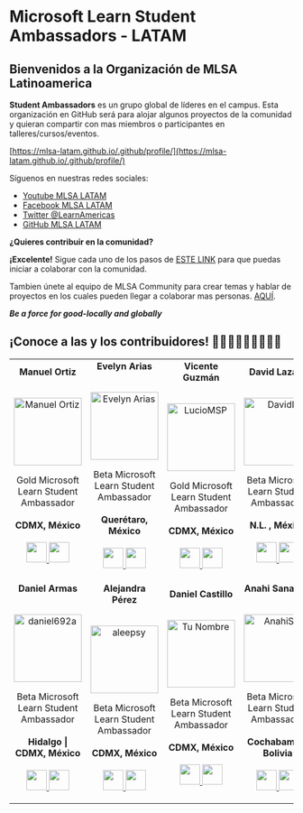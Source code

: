 # Microsoft Learn Student Ambassadors - LATAM
## Bienvenidos a la Organización de MLSA Latinoamerica
**Student Ambassadors** es un grupo global de líderes en el campus. Esta organización en GitHub será para alojar algunos proyectos de la comunidad  y quieran compartir con mas miembros o participantes en talleres/cursos/eventos.

[https://mlsa-latam.github.io/.github/profile/](https://mlsa-latam.github.io/.github/profile/)

Síguenos en nuestras redes sociales:
- [Youtube MLSA LATAM](https://www.youtube.com/channel/UCmbg8KGKWJpiyn2OHyq2iBg)
- [Facebook MLSA LATAM](https://www.facebook.com/MSFTStudentAmbassadorsAmericas)
- [Twitter @LearnAmericas](https://twitter.com/LearnAmericas)
- [GitHub MLSA LATAM](https://github.com/MLSA-LATAM)

**¿Quieres contribuir en la comunidad?**

**¡Excelente!**
Sigue cada uno de los pasos de [ESTE LINK](https://github.com/MLSA-LATAM/Contribute_MLSA_LATAM_Spanish) para que puedas iniciar a colaborar con la comunidad.

Tambien únete al equipo de MLSA Community para crear temas y hablar de proyectos en los cuales pueden llegar a colaborar mas personas. [AQUÍ](https://github.com/orgs/MLSA-LATAM/teams/mlsa-community).

***Be a force for good-locally and globally***
## ¡Conoce a las y los contribuidores! 👩🏻‍💻👩🏻‍💻👩🏻‍💻
<table align="center">
  <tr align="center">
    <td>
      <strong>Manuel Ortiz</strong>
      <p align="center">
        <br>
        <a href="https://www.instagram.com/manuosmx/">
          <img src="https://avatars.githubusercontent.com/u/42986813?v=4"  height="120" alt="Manuel Ortiz">
        </a>
      </p>
      <p align="center">
        Gold Microsoft<br>Learn Student Ambassador<br>
        <br><strong>CDMX, México</strong><br>
        <br>
        <a href="https://github.com/ManuOSMx">
          <img src="http://www.iconninja.com/files/241/825/211/round-collaboration-social-github-code-circle-network-icon.svg" width="36" height = "36"/>
        </a>
        <a href="https://www.linkedin.com/in/manuosmx/">
          <img src="http://www.iconninja.com/files/863/607/751/network-linkedin-social-connection-circular-circle-media-icon.svg" width="36" height="36"/>
        </a>
      </p>
    </td>
    <td>
      <strong>Evelyn Arias</strong>
      <p align="center">
        <br>
        <a href="https://www.instagram.com/evelyn.ariasv/">
          <img src="https://avatars.githubusercontent.com/u/56201433?v=4"  height="120" alt="Evelyn Arias">
        </a>
      </p>
      <p align="center">
        Beta Microsoft<br>Learn Student Ambassador<br>
        <br><strong>Querétaro, México</strong><br>
        <br>
        <a href="https://github.com/earias12">
          <img src="http://www.iconninja.com/files/241/825/211/round-collaboration-social-github-code-circle-network-icon.svg" width="36" height = "36"/>
        </a>
        <a href="https://www.linkedin.com/in/evelynariasv/">
          <img src="http://www.iconninja.com/files/863/607/751/network-linkedin-social-connection-circular-circle-media-icon.svg" width="36" height="36"/>
        </a>
      </p>
    </td>
    <td>
      <strong>Vicente Guzmán</strong>
      <p align="center">
        <br>
        <a href="https://twitter.com/luciomsp">
          <img src="https://avatars.githubusercontent.com/u/6353852?v=4"  height="120" alt="LucioMSP">
        </a>
      </p>
      <p align="center">
        Gold Microsoft<br>Learn Student Ambassador<br>
        <br><strong>CDMX, México</strong><br>
        <br>
        <a href="https://github.com/LucioMSP">
          <img src="http://www.iconninja.com/files/241/825/211/round-collaboration-social-github-code-circle-network-icon.svg" width="36" height = "36"/>
        </a>
        <a href="https://www.linkedin.com/in/vggl01/">
          <img src="http://www.iconninja.com/files/863/607/751/network-linkedin-social-connection-circular-circle-media-icon.svg" width="36" height="36"/>
        </a>
      </p>
    </td>
    <td>
      <strong>David Lazaro</strong>
      <p align="center">
        <br>
        <a href="https://www.instagram.com/davidlazarof/">
          <img src="https://avatars.githubusercontent.com/u/57787993?v=4"  height="120" alt="DavidL">
        </a>
      </p>
      <p align="center">
        Beta Microsoft<br>Learn Student Ambassador<br>
        <br><strong>N.L. , México</strong><br>
        <br>
        <a href="https://github.com/David-Lazaro-Fernandez">
          <img src="http://www.iconninja.com/files/241/825/211/round-collaboration-social-github-code-circle-network-icon.svg" width="36" height = "36"/>
        </a>
        <a href="https://www.linkedin.com/in/vggl01/">
          <img src="http://www.iconninja.com/files/863/607/751/network-linkedin-social-connection-circular-circle-media-icon.svg" width="36" height="36"/>
        </a>
      </p>
    </td>
  </tr>
  <tr align="center">
  <td>
      <strong>Daniel Armas</strong>
      <p align="center">
        <br>
        <a href="https://www.instagram.com/daniel692a/">
          <img src="https://avatars.githubusercontent.com/u/50346756?v=4"  height="120" alt="daniel692a">
        </a>
      </p>
      <p align="center">
        Beta Microsoft<br>Learn Student Ambassador<br>
        <br><strong>Hidalgo | CDMX, México</strong><br>
        <br>
        <a href="https://github.com/daniel692a">
          <img src="http://www.iconninja.com/files/241/825/211/round-collaboration-social-github-code-circle-network-icon.svg" width="36" height = "36"/>
        </a>
        <a href="https://www.linkedin.com/in/daniel692a">
          <img src="http://www.iconninja.com/files/863/607/751/network-linkedin-social-connection-circular-circle-media-icon.svg" width="36" height="36"/>
        </a>
      </p>
    </td>
    <td>
      <strong>Alejandra Pérez</strong>
      <p align="center">
        <br>
        <a href="https://twitter.com/_aleepsy">
          <img src="https://avatars.githubusercontent.com/u/7855169?v=4"  height="120" alt="aleepsy">
        </a>
      </p>
      <p align="center">
        Beta Microsoft<br> Learn Student Ambassador<br>
        <br><strong>CDMX, México</strong><br>
        <br>
        <a href="https://github.com/aleepsy">
          <img src="http://www.iconninja.com/files/241/825/211/round-collaboration-social-github-code-circle-network-icon.svg" width="36" height = "36"/>
        </a>
        <a href="https://www.linkedin.com/in/apcastillo/">
          <img src="http://www.iconninja.com/files/863/607/751/network-linkedin-social-connection-circular-circle-media-icon.svg" width="36" height="36"/>
        </a>
      </p>
    </td>
    <td>
      <strong>Daniel Castillo</strong>
      <p align="center">
        <br>
        <a href="https://www.softwareengdanielcasmx.me">
          <img src="https://avatars.githubusercontent.com/u/60952744?s=400&u=0b8c6478647af6545c574ad2fbb34308fe982ca6&v=4"  height="120" alt="Tu Nombre">
        </a>
      </p>
      <p align="center">
        Beta Microsoft<br> Learn Student Ambassador<br>
        <br><strong>CDMX, México</strong><br>
        <br>
        <a href="https://github.com/AMCDanyMX">
          <img src="http://www.iconninja.com/files/241/825/211/round-collaboration-social-github-code-circle-network-icon.svg" width="36" height = "36"/>
        </a>
        <a href="https://www.linkedin.com/in/danielmcastillo/">
          <img src="http://www.iconninja.com/files/863/607/751/network-linkedin-social-connection-circular-circle-media-icon.svg" width="36" height="36"/>
        </a>
      </p>
    </td>
    <td>
      <strong>Anahi Sanabria</strong>
      <p align="center">
        <br>
        <a href="https://www.instagram.com/anahi_s.u/">
          <img src="https://avatars.githubusercontent.com/u/81058245?v=4"  height="120" alt="AnahiSU">
        </a>
      </p>
      <p align="center">
        Beta Microsoft<br>Learn Student Ambassador<br>
        <br><strong>Cochabamba, Bolivia</strong><br>
        <br>
        <a href="https://github.com/AnahiSU">
          <img src="http://www.iconninja.com/files/241/825/211/round-collaboration-social-github-code-circle-network-icon.svg" width="36" height = "36"/>
        </a>
        <a href="https://www.linkedin.com/in/anah%C3%AD-sanabria-ugarte-5225a0211/">
          <img src="http://www.iconninja.com/files/863/607/751/network-linkedin-social-connection-circular-circle-media-icon.svg" width="36" height="36"/>
        </a>
      </p>
    </td>
    <!-- Justo arriba de esta línea y debajo del </td> anterior, Inserta el <td> con tus datos -->
  </tr>
  <tr align="center">
  </tr>
  <!-- P.D: Si ya son 4 personas en una fila, agregar otro <tr align="center"></tr> justo arriba de esta linea y seguir los mismas instrucciones de los <td>. Para que no se vea amontonado. -->
</table>
